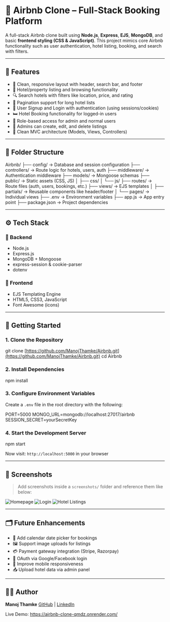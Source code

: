 # 🏡 Airbnb Clone – Full-Stack Booking Platform

A full-stack Airbnb clone built using **Node.js**, **Express**, **EJS**, **MongoDB**, and basic **frontend styling (CSS & JavaScript)**. This project mimics core Airbnb functionality such as user authentication, hotel listing, booking, and search with filters.

---

## 📌 Features

* 🧭 Clean, responsive layout with header, search bar, and footer
* 🏨 Hotel/property listing and browsing functionality
* 🔍 Search hotels with filters like location, price, and rating
* 📑 Pagination support for long hotel lists
* 👤 User Signup and Login with authentication (using sessions/cookies)
* 🛏️ Hotel Booking functionality for logged-in users
* 🔐 Role-based access for admin and normal users
* 📝 Admins can create, edit, and delete listings
* 🧱 Clean MVC architecture (Models, Views, Controllers)

---

## 🧱 Folder Structure

Airbnb/
├── config/             → Database and session configuration
├── controllers/        → Route logic for hotels, users, auth
├── middleware/         → Authentication middleware
├── models/             → Mongoose schemas
├── public/             → Static assets (CSS, JS)
│   ├── css/
│   └── js/
├── routes/             → Route files (auth, users, bookings, etc.)
├── views/              → EJS templates
│   ├── partials/       → Reusable components like header/footer
│   └── pages/          → Individual views
├── .env                → Environment variables
├── app.js              → App entry point
├── package.json        → Project dependencies

---

## ⚙️ Tech Stack

### 🔧 Backend

* Node.js
* Express.js
* MongoDB + Mongoose
* express-session & cookie-parser
* dotenv

### 🎨 Frontend

* EJS Templating Engine
* HTML5, CSS3, JavaScript
* Font Awesome (icons)

---

## 🚀 Getting Started

### 1. Clone the Repository

git clone [https://github.com/ManojThamke/Airbnb.git](https://github.com/ManojThamke/Airbnb.git)
cd Airbnb

### 2. Install Dependencies

npm install

### 3. Configure Environment Variables

Create a `.env` file in the root directory with the following:

PORT=5000
MONGO\_URL=mongodb://localhost:27017/airbnb
SESSION\_SECRET=yourSecretKey

### 4. Start the Development Server

npm start

Now visit: `http://localhost:5000` in your browser

---

## 📸 Screenshots

> Add screenshots inside a `screenshots/` folder and reference them like below:

![Homepage](screenshots/home.png)
![Login](screenshots/login.png)
![Hotel Listings](screenshots/listings.png)

---

## 🗂️ Future Enhancements

* 📅 Add calendar date picker for bookings
* 🖼️ Support image uploads for listings
* 💳 Payment gateway integration (Stripe, Razorpay)
* 🔐 OAuth via Google/Facebook login
* 📱 Improve mobile responsiveness
* 📤 Upload hotel data via admin panel

---

## 🙋‍♂️ Author

**Manoj Thamke**
[GitHub](https://github.com/ManojThamke) | [LinkedIn](https://www.linkedin.com/in/manojthamke)

Live Demo: https://airbnb-clone-qmdz.onrender.com/
